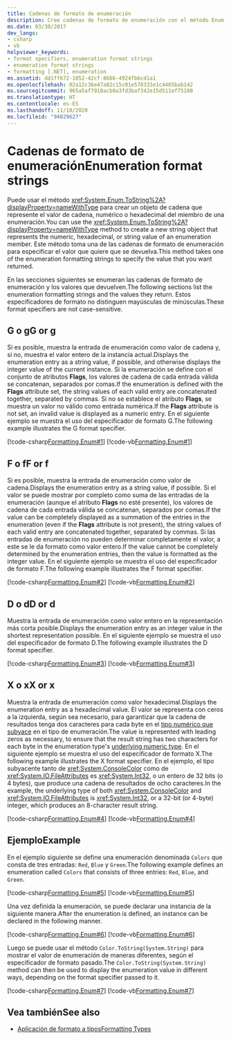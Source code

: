 ```yaml
---
title: Cadenas de formato de enumeración
description: Cree cadenas de formato de enumeración con el método Enum.ToString en .NET. Asigne formato a los valores numéricos, hexadecimales o de cadena de los miembros de enumeración.
ms.date: 03/30/2017
dev_langs:
- csharp
- vb
helpviewer_keywords:
- format specifiers, enumeration format strings
- enumeration format strings
- formatting [.NET], enumeration
ms.assetid: dd1ff672-1052-42cf-8666-4924fb6cd1a1
ms.openlocfilehash: 02a12c36e47a82c15c01e578333e1c4465bab142
ms.sourcegitcommit: 965a5af7918acb0a3fd3baf342e15d511ef75188
ms.translationtype: HT
ms.contentlocale: es-ES
ms.lasthandoff: 11/18/2020
ms.locfileid: "94829627"
---
```

# <a name="enumeration-format-strings"></a><span data-ttu-id="05e4a-104">Cadenas de formato de enumeración</span><span class="sxs-lookup"><span data-stu-id="05e4a-104">Enumeration format strings</span></span>

<span data-ttu-id="05e4a-105">Puede usar el método <xref:System.Enum.ToString%2A?displayProperty=nameWithType> para crear un objeto de cadena que represente el valor de cadena, numérico o hexadecimal del miembro de una enumeración.</span><span class="sxs-lookup"><span data-stu-id="05e4a-105">You can use the <xref:System.Enum.ToString%2A?displayProperty=nameWithType> method to create a new string object that represents the numeric, hexadecimal, or string value of an enumeration member.</span></span> <span data-ttu-id="05e4a-106">Este método toma una de las cadenas de formato de enumeración para especificar el valor que quiere que se devuelva.</span><span class="sxs-lookup"><span data-stu-id="05e4a-106">This method takes one of the enumeration formatting strings to specify the value that you want returned.</span></span>

<span data-ttu-id="05e4a-107">En las secciones siguientes se enumeran las cadenas de formato de enumeración y los valores que devuelven.</span><span class="sxs-lookup"><span data-stu-id="05e4a-107">The following sections list the enumeration formatting strings and the values they return.</span></span> <span data-ttu-id="05e4a-108">Estos especificadores de formato no distinguen mayúsculas de minúsculas.</span><span class="sxs-lookup"><span data-stu-id="05e4a-108">These format specifiers are not case-sensitive.</span></span>

## <a name="g-or-g"></a><span data-ttu-id="05e4a-109">G o g</span><span class="sxs-lookup"><span data-stu-id="05e4a-109">G or g</span></span>

<span data-ttu-id="05e4a-110">Si es posible, muestra la entrada de enumeración como valor de cadena y, si no, muestra el valor entero de la instancia actual.</span><span class="sxs-lookup"><span data-stu-id="05e4a-110">Displays the enumeration entry as a string value, if possible, and otherwise displays the integer value of the current instance.</span></span> <span data-ttu-id="05e4a-111">Si la enumeración se define con el conjunto de atributos **Flags**, los valores de cadena de cada entrada válida se concatenan, separados por comas.</span><span class="sxs-lookup"><span data-stu-id="05e4a-111">If the enumeration is defined with the **Flags** attribute set, the string values of each valid entry are concatenated together, separated by commas.</span></span> <span data-ttu-id="05e4a-112">Si no se establece el atributo **Flags**, se muestra un valor no válido como entrada numérica.</span><span class="sxs-lookup"><span data-stu-id="05e4a-112">If the **Flags** attribute is not set, an invalid value is displayed as a numeric entry.</span></span> <span data-ttu-id="05e4a-113">En el siguiente ejemplo se muestra el uso del especificador de formato G.</span><span class="sxs-lookup"><span data-stu-id="05e4a-113">The following example illustrates the G format specifier.</span></span>

[!code-csharp[Formatting.Enum#1](~/samples/snippets/csharp/VS_Snippets_CLR/Formatting.Enum/cs/enum1.cs#1)]
[!code-vb[Formatting.Enum#1](~/samples/snippets/visualbasic/VS_Snippets_CLR/Formatting.Enum/vb/enum1.vb#1)]

## <a name="f-or-f"></a><span data-ttu-id="05e4a-114">F o f</span><span class="sxs-lookup"><span data-stu-id="05e4a-114">F or f</span></span>

<span data-ttu-id="05e4a-115">Si es posible, muestra la entrada de enumeración como valor de cadena.</span><span class="sxs-lookup"><span data-stu-id="05e4a-115">Displays the enumeration entry as a string value, if possible.</span></span> <span data-ttu-id="05e4a-116">Si el valor se puede mostrar por completo como suma de las entradas de la enumeración (aunque el atributo **Flags** no esté presente), los valores de cadena de cada entrada válida se concatenan, separados por comas.</span><span class="sxs-lookup"><span data-stu-id="05e4a-116">If the value can be completely displayed as a summation of the entries in the enumeration (even if the **Flags** attribute is not present), the string values of each valid entry are concatenated together, separated by commas.</span></span> <span data-ttu-id="05e4a-117">Si las entradas de enumeración no pueden determinar completamente el valor, a este se le da formato como valor entero.</span><span class="sxs-lookup"><span data-stu-id="05e4a-117">If the value cannot be completely determined by the enumeration entries, then the value is formatted as the integer value.</span></span> <span data-ttu-id="05e4a-118">En el siguiente ejemplo se muestra el uso del especificador de formato F.</span><span class="sxs-lookup"><span data-stu-id="05e4a-118">The following example illustrates the F format specifier.</span></span>

[!code-csharp[Formatting.Enum#2](~/samples/snippets/csharp/VS_Snippets_CLR/Formatting.Enum/cs/enum1.cs#2)]
[!code-vb[Formatting.Enum#2](~/samples/snippets/visualbasic/VS_Snippets_CLR/Formatting.Enum/vb/enum1.vb#2)]

## <a name="d-or-d"></a><span data-ttu-id="05e4a-119">D o d</span><span class="sxs-lookup"><span data-stu-id="05e4a-119">D or d</span></span>

<span data-ttu-id="05e4a-120">Muestra la entrada de enumeración como valor entero en la representación más corta posible.</span><span class="sxs-lookup"><span data-stu-id="05e4a-120">Displays the enumeration entry as an integer value in the shortest representation possible.</span></span> <span data-ttu-id="05e4a-121">En el siguiente ejemplo se muestra el uso del especificador de formato D.</span><span class="sxs-lookup"><span data-stu-id="05e4a-121">The following example illustrates the D format specifier.</span></span>

[!code-csharp[Formatting.Enum#3](~/samples/snippets/csharp/VS_Snippets_CLR/Formatting.Enum/cs/enum1.cs#3)]
[!code-vb[Formatting.Enum#3](~/samples/snippets/visualbasic/VS_Snippets_CLR/Formatting.Enum/vb/enum1.vb#3)]

## <a name="x-or-x"></a><span data-ttu-id="05e4a-122">X o x</span><span class="sxs-lookup"><span data-stu-id="05e4a-122">X or x</span></span>

<span data-ttu-id="05e4a-123">Muestra la entrada de enumeración como valor hexadecimal.</span><span class="sxs-lookup"><span data-stu-id="05e4a-123">Displays the enumeration entry as a hexadecimal value.</span></span> <span data-ttu-id="05e4a-124">El valor se representa con ceros a la izquierda, según sea necesario, para garantizar que la cadena de resultados tenga dos caracteres para cada byte en el [tipo numérico que subyace](xref:System.Enum.GetUnderlyingType%2A) en el tipo de enumeración.</span><span class="sxs-lookup"><span data-stu-id="05e4a-124">The value is represented with leading zeros as necessary, to ensure that the result string has two characters for each byte in the enumeration type's [underlying numeric type](xref:System.Enum.GetUnderlyingType%2A).</span></span> <span data-ttu-id="05e4a-125">En el siguiente ejemplo se muestra el uso del especificador de formato X.</span><span class="sxs-lookup"><span data-stu-id="05e4a-125">The following example illustrates the X format specifier.</span></span> <span data-ttu-id="05e4a-126">En el ejemplo, el tipo subyacente tanto de <xref:System.ConsoleColor> como de <xref:System.IO.FileAttributes> es <xref:System.Int32>, o un entero de 32 bits (o 4 bytes), que produce una cadena de resultados de ocho caracteres.</span><span class="sxs-lookup"><span data-stu-id="05e4a-126">In the example, the underlying type of both <xref:System.ConsoleColor> and <xref:System.IO.FileAttributes> is <xref:System.Int32>, or a 32-bit (or 4-byte) integer, which produces an 8-character result string.</span></span>

[!code-csharp[Formatting.Enum#4](~/samples/snippets/csharp/VS_Snippets_CLR/Formatting.Enum/cs/enum1.cs#4)]
[!code-vb[Formatting.Enum#4](~/samples/snippets/visualbasic/VS_Snippets_CLR/Formatting.Enum/vb/enum1.vb#4)]

## <a name="example"></a><span data-ttu-id="05e4a-127">Ejemplo</span><span class="sxs-lookup"><span data-stu-id="05e4a-127">Example</span></span>

<span data-ttu-id="05e4a-128">En el ejemplo siguiente se define una enumeración denominada `Colors` que consta de tres entradas: `Red`, `Blue` y `Green`.</span><span class="sxs-lookup"><span data-stu-id="05e4a-128">The following example defines an enumeration called `Colors` that consists of three entries: `Red`, `Blue`, and `Green`.</span></span>

[!code-csharp[Formatting.Enum#5](~/samples/snippets/csharp/VS_Snippets_CLR/Formatting.Enum/cs/enum1.cs#5)]
[!code-vb[Formatting.Enum#5](~/samples/snippets/visualbasic/VS_Snippets_CLR/Formatting.Enum/vb/enum1.vb#5)]

<span data-ttu-id="05e4a-129">Una vez definida la enumeración, se puede declarar una instancia de la siguiente manera.</span><span class="sxs-lookup"><span data-stu-id="05e4a-129">After the enumeration is defined, an instance can be declared in the following manner.</span></span>

[!code-csharp[Formatting.Enum#6](~/samples/snippets/csharp/VS_Snippets_CLR/Formatting.Enum/cs/enum1.cs#6)]
[!code-vb[Formatting.Enum#6](~/samples/snippets/visualbasic/VS_Snippets_CLR/Formatting.Enum/vb/enum1.vb#6)]

<span data-ttu-id="05e4a-130">Luego se puede usar el método `Color.ToString(System.String)` para mostrar el valor de enumeración de maneras diferentes, según el especificador de formato pasado.</span><span class="sxs-lookup"><span data-stu-id="05e4a-130">The `Color.ToString(System.String)` method can then be used to display the enumeration value in different ways, depending on the format specifier passed to it.</span></span>

[!code-csharp[Formatting.Enum#7](~/samples/snippets/csharp/VS_Snippets_CLR/Formatting.Enum/cs/enum1.cs#7)]
[!code-vb[Formatting.Enum#7](~/samples/snippets/visualbasic/VS_Snippets_CLR/Formatting.Enum/vb/enum1.vb#7)]

## <a name="see-also"></a><span data-ttu-id="05e4a-131">Vea también</span><span class="sxs-lookup"><span data-stu-id="05e4a-131">See also</span></span>

- [<span data-ttu-id="05e4a-132">Aplicación de formato a tipos</span><span class="sxs-lookup"><span data-stu-id="05e4a-132">Formatting Types</span></span>](formatting-types.md)
